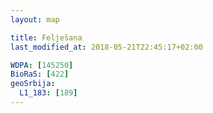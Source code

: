 ```yaml
---
layout: map

title: Felješana
last_modified_at: 2018-05-21T22:45:17+02:00

WDPA: [145250]
BioRaS: [422]
geoSrbija:
  L1_183: [189]
---
```

